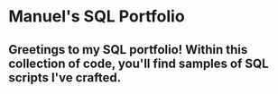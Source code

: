 # Manuel's SQL Portfolio

## Greetings to my SQL portfolio! Within this collection of code, you'll find samples of SQL scripts I've crafted.
